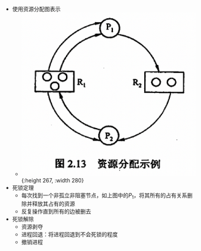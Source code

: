 - 使用资源分配图表示
	- ![image.png](../assets/image_1630305482409_0.png){:height 267, :width 280}
- 死锁定理
	- 每次找到一个非孤立非阻塞节点，如上图中的$P_1$，将其所有的占有关系删除并释放其占有的资源
	- 反复操作直到所有的边被删去
- 死锁解除
	- 资源剥夺
	- 进程回退：将进程回退到不会死锁的程度
	- 撤销进程